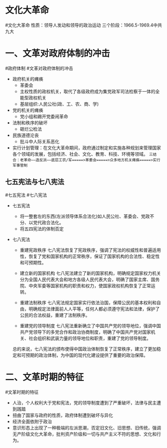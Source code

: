 # 文化大革命
#文化大革命
性质：领导人发动和领导的政治运动
三个阶段：1966.5-1969.4中共九大
# 一、文革对政府体制的冲击
#政府体制 #文革对政府体制的冲击
- 政府机关的瘫痪
	- 革委会
	- 主权性质的政权机关，取代了各级政府成为集党政军司法检察于一体的全能型政权机关
	- 基层组织:人民公社(政、工、农、商、学) 
- 党的机关的瘫痪
	- 党小组和踢开党委闹革命
- 法制和秩序的破坏
	- 砸烂公检法
- 民族道德沦丧
	- 批斗中人际关系恶化
- 实行计划管理：在文化大革命期间，政府通过制定和实施各种规划来管理国家各个领域的发展，包括经济、社会、文化、教育、科技、环境等领域。
`三结合：老革命——造反派——底层工农/军=====>革委会=====>众多地方机关瘫痪=====>实行军事管制`
## 七五宪法与七八宪法
#七五宪法 #七八宪法
- 七五宪法
	- 将一整套左的东西(左派领导体系合法化)如人民公社、革委会、党政不分、以党代政合法化。
	- 将五四宪法的体制否定
- 七八宪法
	- 重建宪政秩序
	七八宪法恢复了宪政秩序，强调了宪法的权威性和普遍适用性，恢复了党和国家机构的正常秩序，保证了国家机构的合法性、稳定性和可预期性。
	
	- 建立新的国家机构
	七八宪法建立了新的国家机构，明确规定国家权力机关分为全国人民代表大会和地方各级人民代表大会，明确了国家主席、国务院、中央军委等国家机构的职责和权力，使国家政权机构恢复了正常运转。
	
	- 重建法制秩序
	七八宪法规定国家实行依法治国，保障公民的基本权利和自由，明确规定法律面前人人平等，任何人都必须遵守宪法和法律，保护了公民的合法权益，重建了法制秩序。
	
	- 重建党的领导制度
	七八宪法重新确立了中国共产党的领导地位，强调中国共产党领导下的多党合作和政治协商制度，明确了中国共产党对国家机关、社会组织和武装力量的领导地位和职责，重建了党的领导制度。
	
	总的来说，七八宪法的颁布使得中国政治体制恢复了正常秩序，建立了更加稳定和可预期的政治体制，为中国的现代化建设提供了重要的政治保障。
# 二、文革时期的特征
#文革时期的特征
- 人治，个人权利大于党和宪法，党的领导制度遭到了严重破坏，法律与民主遭到践踏
- 扭曲了国家与政府的性质，政府体制遭到破坏与异化
- 经济全面依附于政治
- 意识形态上出现了一种极端的左派思潮，否定旧文化、旧思想、旧传统，强调无产阶级文化大革命，批判资产阶级和一切与共产主义不符的思想、文化和行为。